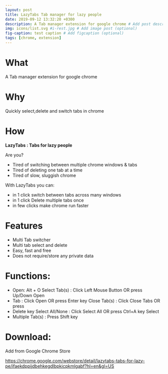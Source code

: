 ```yaml
---
layout: post
title: LazyTabs Tab manager for lazy people
date: 2019-09-12 13:32:20 +0300
description: A Tab manager extension for google chrome # Add post description (optional)
img: icons/list.svg #i-rest.jpg # Add image post (optional)
fig-caption: test caption # Add figcaption (optional)
tags: [chrome, extension]
---
```

# What
A Tab manager extension for google chrome

# Why
Quickly select,delete and switch tabs in chrome

# How
**LazyTabs : Tabs for lazy people**

Are you?
- Tired of switching between multiple chrome windows & tabs 
- Tired of deleting one tab at a time 
- Tired of slow, sluggish chrome


With LazyTabs you can:
- in 1 click switch between tabs across many windows
- in 1 click Delete multiple tabs once
- in few clicks make chrome run faster

# Features
- Multi Tab switcher
- Multi tab select and delete
- Easy, fast and free
- Does not require/store any private data

# Functions:
- Open: Alt + O Select Tab(s) : Click Left Mouse Button OR press Up/Down Open
- Tab : Click Open OR press Enter key Close Tab(s) : Click Close Tabs OR press
- Delete key Select All/None : Click Select All OR press Ctrl+A key Select
- Multiple Tab(s) : Press Shift key

# Download:
 Add from Google Chrome Store

 https://chrome.google.com/webstore/detail/lazytabs-tabs-for-lazy-pe/ifaekdppijdbehkegdlbpkicpkmlgabf?hl=en&gl=US
